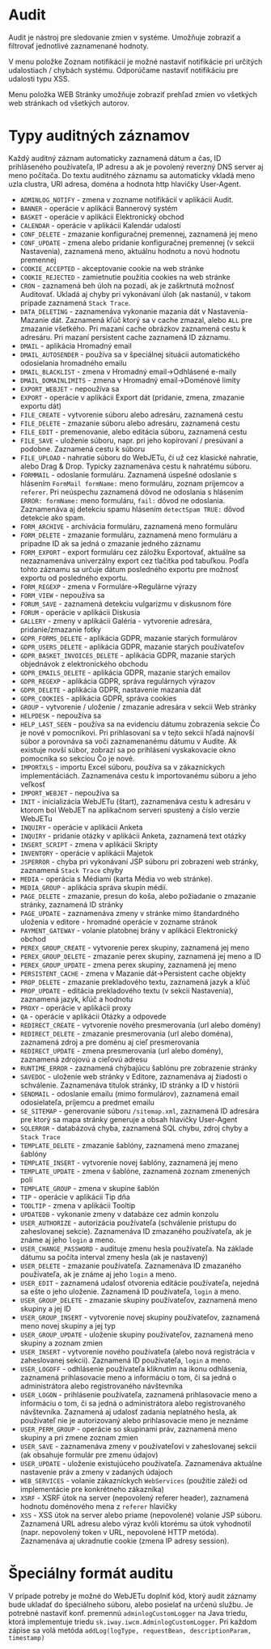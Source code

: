 # Audit

Audit je nástroj pre sledovanie zmien v systéme. Umožňuje zobraziť a filtrovať jednotlivé zaznamenané hodnoty.

V menu položke Zoznam notifikácií je možné nastaviť notifikácie pri určitých udalostiach / chybách systému. Odporúčame nastaviť notifikáciu pre udalosti typu XSS.

Menu položka WEB Stránky umožňuje zobraziť prehľad zmien vo všetkých web stránkach od všetkých autorov.

# Typy auditných záznamov

Každý auditný záznam automaticky zaznamená dátum a čas, ID prihláseného používateľa, IP adresu a ak je povolený reverzný DNS server aj meno počítača. Do textu auditného záznamu sa automaticky vkladá meno uzla clustra, URI adresa, doména a hodnota http hlavičky User-Agent.

- ```ADMINLOG_NOTIFY``` - zmena v zozname notifikácií v aplikácii Audit.
- ```BANNER``` - operácie v aplikácii Bannerový systém
- ```BASKET``` - operácie v aplikácii Elektronický obchod
- ```CALENDAR``` - operácie v aplikácii Kalendár udalostí
- ```CONF_DELETE``` - zmazanie konfiguračnej premennej, zaznamená jej meno
- ```CONF_UPDATE``` - zmena alebo pridanie konfiguračnej premennej (v sekcii Nastavenia), zaznamená meno, aktuálnu hodnotu a novú hodnotu premennej
- ```COOKIE_ACCEPTED``` - akceptovanie cookie na web stránke
- ```COOKIE_REJECTED``` - zamietnutie použitia cookies na web stránke
- ```CRON``` - zaznamená beh úloh na pozadí, ak je zaškrtnutá možnosť Auditovať. Ukladá aj chyby pri vykonávaní úloh (ak nastanú), v takom prípade zaznamená ```Stack Trace```.
- ```DATA_DELETING``` - zaznamenáva vykonanie mazania dát v Nastavenia-Mazanie dát. Zaznamená kľúč ktorý sa v cache zmazal, alebo ```ALL``` pre zmazanie všetkého. Pri mazaní cache obrázkov zaznamená cestu k adresáru. Pri mazaní persistent cache zaznamená ID záznamu.
- ```DMAIL``` - aplikácia Hromadný email
- ```DMAIL_AUTOSENDER``` - používa sa v špeciálnej situácii automatického odosielania hromadného emailu
- ```DMAIL_BLACKLIST``` - zmena v Hromadný email->Odhlásené e-maily
- ```DMAIL_DOMAINLIMITS``` - zmena v Hromadný email->Doménové limity
- ```EXPORT_WEBJET``` - nepoužíva sa
- ```EXPORT``` - operácie v aplikácii Export dát (pridanie, zmena, zmazanie exportu dát)
- ```FILE_CREATE``` - vytvorenie súboru alebo adresáru, zaznamená cestu
- ```FILE_DELETE``` - zmazanie súboru alebo adresáru, zaznamená cestu
- ```FILE_EDIT``` - premenovanie, alebo editácia súboru, zaznamená cestu
- ```FILE_SAVE``` - uloženie súboru, napr. pri jeho kopírovaní / presúvaní a podobne. Zaznamená cestu k súboru
- ```FILE_UPLOAD``` - nahratie súboru do WebJETu, či už cez klasické nahratie, alebo Drag & Drop. Typicky zaznamenáva cestu k nahratému súboru.
- ```FORMMAIL``` - odoslanie formuláru. Zaznamená úspešné odoslanie s hlásením ```FormMail formName:``` meno formuláru, zoznam príjemcov a ```referer```. Pri neúspechu zaznamená dôvod ne odoslania s hlásením ```ERROR: formName:``` meno formuláru, ```fail:``` dôvod ne odoslania. Zaznamenáva aj detekciu spamu hlásením ```detectSpam TRUE:``` dôvod detekcie ako spam.
- ```FORM_ARCHIVE``` - archivácia formuláru, zaznamená meno formuláru
- ```FORM_DELETE``` - zmazanie formuláru, zaznamená meno formuláru a prípadne ID ak sa jedná o zmazanie jedného záznamu
- ```FORM_EXPORT``` - export formuláru cez záložku Exportovať, aktuálne sa nezaznamenáva univerzálny export cez tlačítka pod tabuľkou. Podľa tohto záznamu sa určuje dátum posledného exportu pre možnosť exportu od posledného exportu.
- ```FORM_REGEXP``` - zmena v Formuláre->Regulárne výrazy
- ```FORM_VIEW``` - nepoužíva sa
- ```FORUM_SAVE``` - zaznamená detekciu vulgarizmu v diskusnom fóre
- ```FORUM``` - operácie v aplikácii Diskusia
- ```GALLERY``` - zmeny v aplikácii Galéria - vytvorenie adresára, pridanie/zmazanie fotky
- ```GDPR_FORMS_DELETE``` - aplikácia GDPR, mazanie starých formulárov
- ```GDPR_USERS_DELETE``` - aplikácia GDPR, mazanie starých používateľov
- ```GDPR_BASKET_INVOICES_DELETE``` - aplikácia GDPR, mazanie  starých objednávok z elektronického obchodu
- ```GDPR_EMAILS_DELETE``` - aplikácia GDPR, mazanie starých emailov
- ```GDPR_REGEXP``` - aplikácia GDPR, správa regulárnych výrazov
- ```GDPR_DELETE``` - aplikácia GDPR, nastavenie mazania dát
- ```GDPR_COOKIES``` - aplikácia GDPR, správa cookies
- ```GROUP``` - vytvorenie / uloženie / zmazanie adresára v sekcii Web stránky
- ```HELPDESK``` - nepoužíva sa
- ```HELP_LAST_SEEN``` - používa sa na evidenciu dátumu zobrazenia sekcie Čo je nové v pomocníkovi. Pri prihlasovaní sa v tejto sekcii hľadá najnovší súbor a porovnáva sa voči zaznamenanému dátumu v Audite. Ak existuje novší súbor, zobrazí sa po prihlásení vyskakovacie okno pomocníka so sekciou Čo je nové.
- ```IMPORTXLS``` - importu Excel súboru, používa sa v zákazníckych implementáciách. Zaznamenáva cestu k importovanému súboru a jeho veľkosť
- ```IMPORT_WEBJET``` - nepoužíva sa
- ```INIT``` - inicializácia WebJETu (štart), zaznamenáva cestu k adresáru v ktorom bol WebJET na aplikačnom serveri spustený a číslo verzie WebJETu
- ```INQUIRY``` - operácie v aplikácii Anketa
- ```INQUIRY``` - pridanie otázky v aplikácii Anketa, zaznamená text otázky
- ```INSERT_SCRIPT``` - zmena v aplikácii Skripty
- ```INVENTORY``` - operácie v aplikácii Majetok
- ```JSPERROR``` - chyba pri vykonávaní JSP súboru pri zobrazení web stránky, zaznamená ```Stack Trace``` chyby
- ```MEDIA``` - operácia s Médiami (karta Média vo web stránke).
- ```MEDIA_GROUP``` - aplikácia správa skupín médií.
- ```PAGE_DELETE``` - zmazanie, presun do koša, alebo požiadanie o zmazanie stránky, zaznamená ID stránky
- ```PAGE_UPDATE``` - zaznamenáva zmeny v stránke mimo štandardného uloženia v editore - hromadné operácie v zozname stránok
- ```PAYMENT_GATEWAY``` - volanie platobnej brány v aplikácii Elektronický obchod
- ```PEREX_GROUP_CREATE``` - vytvorenie perex skupiny, zaznamená jej meno
- ```PEREX_GROUP_DELETE``` - zmazanie perex skupiny, zaznamená jej meno a ID
- ```PEREX_GROUP_UPDATE``` - zmena perex skupiny, zaznamená jej meno
- ```PERSISTENT_CACHE``` - zmena v Mazanie dát->Persistent cache objekty
- ```PROP_DELETE``` - zmazanie prekladového textu, zaznamená jazyk a kľúč
- ```PROP_UPDATE``` - editácia prekladového textu (v sekcii Nastavenia), zaznamená jazyk, kľúč a hodnotu
- ```PROXY``` - operácie v aplikácii proxy
- ```QA``` - operácie v aplikácii Otázky a odpovede
- ```REDIRECT_CREATE``` - vytvorenie nového presmerovania (url alebo domény)
- ```REDIRECT_DELETE``` - zmazanie presmerovania (url alebo doména), zaznamená zdroj a pre doménu aj cieľ presmerovania
- ```REDIRECT_UPDATE``` - zmena presmerovania (url alebo domény), zaznamená zdrojovú a cieľovú adresu
- ```RUNTIME_ERROR``` - zaznamená chýbajúcu šablónu pre zobrazenie stránky
- ```SAVEDOC``` - uloženie web stránky v Editore, zaznamenáva aj žiadosti o schválenie. Zaznamenáva titulok stránky, ID stránky a ID v histórii
- ```SENDMAIL``` - odoslanie emailu (mimo formulárov), zaznamená email odosielateľa, príjemcu a predmet emailu
- ```SE_SITEMAP``` - generovanie súboru ```/sitemap.xml```, zaznamená ID adresára pre ktorý sa mapa stránky generuje a obsah hlavičky User-Agent
- ```SQLERROR``` - databázová chyba, zaznamená SQL chybu, zdroj chyby a ```Stack Trace```
- ```TEMPLATE_DELETE``` - zmazanie šablóny, zaznamená meno zmazanej šablóny
- ```TEMPLATE_INSERT``` - vytvorenie novej šablóny, zaznamená jej meno
- ```TEMPLATE_UPDATE``` - zmena v šablóne, zaznamená zoznam zmenených polí
- ```TEMPLATE_GROUP``` - zmena v skupine šablón
- ```TIP``` - operácie v aplikácii Tip dňa
- ```TOOLTIP``` - zmena v aplikácii Tooltip
- ```UPDATEDB``` - vykonanie zmeny v databáze cez admin konzolu
- ```USER_AUTHORIZE``` - autorizácia používateľa (schválenie prístupu do zaheslovanej sekcie). Zaznamenáva ID zmazaného používateľa, ak je známe aj jeho ```login``` a meno.
- ```USER_CHANGE_PASSWORD``` - audituje zmenu hesla používateľa. Na základe dátumu sa počíta interval zmeny hesla (ak je nastavený)
- ```USER_DELETE``` - zmazanie používateľa. Zaznamenáva ID zmazaného používateľa, ak je známe aj jeho ```login``` a meno.
- ```USER_EDIT``` - zaznamená udalosť otvorenia editácie používateľa, nejedná sa ešte o jeho uloženie. Zaznamená ID používateľa, ```login``` a meno.
- ```USER_GROUP_DELETE``` - zmazanie skupiny používateľov, zaznamená meno skupiny a jej ID
- ```USER_GROUP_INSERT``` - vytvorenie novej skupiny používateľov, zaznamená meno novej skupiny a jej typ
- ```USER_GROUP_UPDATE``` - uloženie skupiny používateľov, zaznamená meno skupiny a zoznam zmien
- ```USER_INSERT``` - vytvorenie nového používateľa (alebo nová registrácia v zaheslovanej sekcii). Zaznamená ID používateľa, ```login``` a meno.
- ```USER_LOGOFF``` - odhlásenie používateľa kliknutím na ikonu odhlásenia, zaznamená prihlasovacie meno a informáciu o tom, či sa jedná o administrátora alebo registrovaného návštevníka
- ```USER_LOGON``` - prihlásenie používateľa, zaznamená prihlasovacie meno a informáciu o tom, či sa jedná o administrátora alebo registrovaného návštevníka. Zaznamená aj udalosť zadania neplatného hesla, ak používateľ nie je autorizovaný alebo prihlasovacie meno je neznáme
- ```USER_PERM_GROUP``` - operácie so skupinami práv, zaznamená meno skupiny a pri zmene zoznam zmien
- ```USER_SAVE``` - zaznamenáva zmeny v používateľovi v zaheslovanej sekcii (ak obsahuje formulár pre zmenu údajov)
- ```USER_UPDATE``` - uloženie existujúceho používateľa. Zaznamenáva aktuálne nastavenie práv a zmeny v zadaných údajoch
- ```WEB_SERVICES``` - volanie zákazníckych ```WebServices``` (použitie záleži od implementácie pre konkrétneho zákazníka)
- ```XSRF``` - XSRF útok na server (nepovolený referer header), zaznamená hodnotu doménového mena z ```referer``` hlavičky
- ```XSS``` - XSS útok na server alebo priame (nepovolené) volanie JSP súboru. Zaznamená URL adresu alebo výraz kvôli ktorému sa útok vyhodnotil (napr. nepovolený token v URL, nepovolené HTTP metóda). Zaznamenáva aj ukradnutie cookie (zmena IP adresy session).

# Špeciálny formát auditu

V prípade potreby je možné do WebJETu doplniť kód, ktorý audit záznamy bude ukladať do špeciálneho súboru, alebo posielať na určenú službu. Je potrebné nastaviť konf. premennú ```adminlogCustomLogger``` na Java triedu, ktorá implementuje triedu ```sk.iway.iwcm.AdminlogCustomLogger```. Pri každom zápise sa volá metóda ```addLog(logType, requestBean, descriptionParam, timestamp)```

